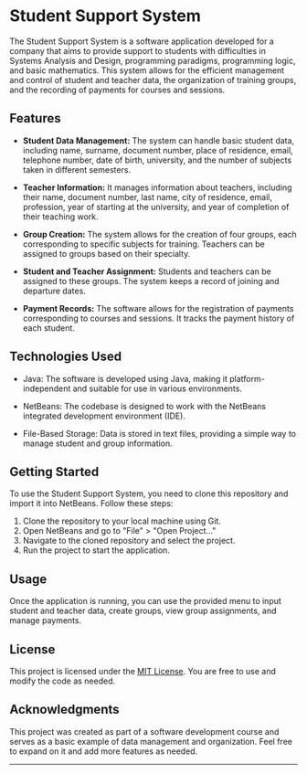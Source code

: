 # Student Support System

The Student Support System is a software application developed for a company that aims to provide support to students with difficulties in Systems Analysis and Design, programming paradigms, programming logic, and basic mathematics. This system allows for the efficient management and control of student and teacher data, the organization of training groups, and the recording of payments for courses and sessions.

## Features

- **Student Data Management:** The system can handle basic student data, including name, surname, document number, place of residence, email, telephone number, date of birth, university, and the number of subjects taken in different semesters.

- **Teacher Information:** It manages information about teachers, including their name, document number, last name, city of residence, email, profession, year of starting at the university, and year of completion of their teaching work.

- **Group Creation:** The system allows for the creation of four groups, each corresponding to specific subjects for training. Teachers can be assigned to groups based on their specialty.

- **Student and Teacher Assignment:** Students and teachers can be assigned to these groups. The system keeps a record of joining and departure dates.

- **Payment Records:** The software allows for the registration of payments corresponding to courses and sessions. It tracks the payment history of each student.

## Technologies Used

- Java: The software is developed using Java, making it platform-independent and suitable for use in various environments.

- NetBeans: The codebase is designed to work with the NetBeans integrated development environment (IDE).

- File-Based Storage: Data is stored in text files, providing a simple way to manage student and group information.

## Getting Started

To use the Student Support System, you need to clone this repository and import it into NetBeans. Follow these steps:

1. Clone the repository to your local machine using Git.
2. Open NetBeans and go to "File" > "Open Project..."
3. Navigate to the cloned repository and select the project.
4. Run the project to start the application.

## Usage

Once the application is running, you can use the provided menu to input student and teacher data, create groups, view group assignments, and manage payments.

## License

This project is licensed under the [MIT License](LICENSE). You are free to use and modify the code as needed.

## Acknowledgments

This project was created as part of a software development course and serves as a basic example of data management and organization. Feel free to expand on it and add more features as needed.

---

